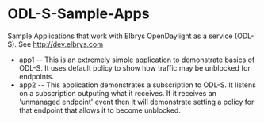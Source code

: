 # ODL-S-Sample-Apps
Sample Applications that work with Elbrys OpenDaylight as a service (ODL-S).  See http://dev.elbrys.com

* app1 -- This is an extremely simple application to demonstrate basics of ODL-S.  It uses default policy to show how traffic may be unblocked for endpoints.
* app2 -- This application demonstrates a subscription to ODL-S.  It listens on a subscription outputing what it receives.  If it receives an 'unmanaged endpoint' event then it will demonstrate setting a policy for that endpoint that allows it to become unblocked.
